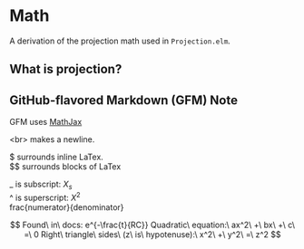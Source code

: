 # Math

A derivation of the projection math used in `Projection.elm`.

## What is projection?

## GitHub-flavored Markdown (GFM) Note

GFM uses [MathJax](https://docs.mathjax.org/en/latest/)

\<br> makes a newline.

$ surrounds inline LaTex.<br>
$$ surrounds blocks of LaTex

_ is subscript: $X_s$<br>
^ is superscript: $X^2$<br>
frac{numerator}{denominator}<br>

$$
Found\ in\ docs: e^{-\frac{t}{RC}} 
Quadratic\ equation:\ ax^2\ +\ bx\ +\ c\ =\ 0 
Right\ triangle\ sides\ (z\ is\ hypotenuse):\ x^2\ +\ y^2\ =\ z^2 
$$

